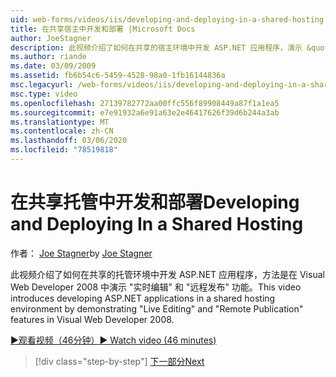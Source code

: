 ```yaml
---
uid: web-forms/videos/iis/developing-and-deploying-in-a-shared-hosting
title: 在共享宿主中开发和部署 |Microsoft Docs
author: JoeStagner
description: 此视频介绍了如何在共享的宿主环境中开发 ASP.NET 应用程序，演示 &quot;实时编辑&quot; 和 &quot;远程发布 & 。
ms.author: riande
ms.date: 03/09/2009
ms.assetid: fb6b54c6-5459-4528-98a0-1fb16144836a
msc.legacyurl: /web-forms/videos/iis/developing-and-deploying-in-a-shared-hosting
msc.type: video
ms.openlocfilehash: 27139782772aa00ffc556f89908449a87f1a1ea5
ms.sourcegitcommit: e7e91932a6e91a63e2e46417626f39d6b244a3ab
ms.translationtype: MT
ms.contentlocale: zh-CN
ms.lasthandoff: 03/06/2020
ms.locfileid: "78519818"
---
```

# <a name="developing-and-deploying-in-a-shared-hosting"></a><span data-ttu-id="7bd41-103">在共享托管中开发和部署</span><span class="sxs-lookup"><span data-stu-id="7bd41-103">Developing and Deploying In a Shared Hosting</span></span>

<span data-ttu-id="7bd41-104">作者： [Joe Stagner](https://github.com/JoeStagner)</span><span class="sxs-lookup"><span data-stu-id="7bd41-104">by [Joe Stagner](https://github.com/JoeStagner)</span></span>

<span data-ttu-id="7bd41-105">此视频介绍了如何在共享的托管环境中开发 ASP.NET 应用程序，方法是在 Visual Web Developer 2008 中演示 "实时编辑" 和 "远程发布" 功能。</span><span class="sxs-lookup"><span data-stu-id="7bd41-105">This video introduces developing ASP.NET applications in a shared hosting environment by demonstrating "Live Editing" and "Remote Publication" features in Visual Web Developer 2008.</span></span>

[<span data-ttu-id="7bd41-106">&#9654;观看视频（46分钟）</span><span class="sxs-lookup"><span data-stu-id="7bd41-106">&#9654; Watch video (46 minutes)</span></span>](https://channel9.msdn.com/Blogs/ASP-NET-Site-Videos/developing-and-deploying-in-a-shared-hosting)

> [!div class="step-by-step"]
> [<span data-ttu-id="7bd41-107">下一部分</span><span class="sxs-lookup"><span data-stu-id="7bd41-107">Next</span></span>](working-with-iis7-deligated-admin.md)
